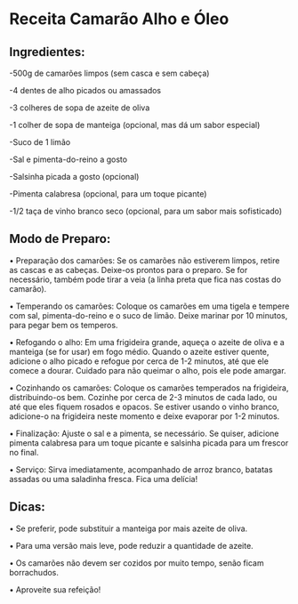 # Receita Camarão Alho e Óleo

## Ingredientes:

-500g de camarões limpos (sem casca e sem cabeça)

-4 dentes de alho picados ou amassados

-3 colheres de sopa de azeite de oliva

-1 colher de sopa de manteiga (opcional, mas dá um sabor especial)

-Suco de 1 limão

-Sal e pimenta-do-reino a gosto

-Salsinha picada a gosto (opcional)

-Pimenta calabresa (opcional, para um toque picante)

-1/2 taça de vinho branco seco (opcional, para um sabor mais sofisticado)

## Modo de Preparo:

• Preparação dos camarões: Se os camarões não estiverem limpos, retire as cascas e as cabeças. Deixe-os prontos para o preparo. Se for necessário, também pode tirar a veia (a linha preta que fica nas costas do camarão).

• Temperando os camarões: Coloque os camarões em uma tigela e tempere com sal, pimenta-do-reino e o suco de limão. Deixe marinar por 10 minutos, para pegar bem os temperos.

• Refogando o alho: Em uma frigideira grande, aqueça o azeite de oliva e a manteiga (se for usar) em fogo médio. Quando o azeite estiver quente, adicione o alho picado e refogue por cerca de 1-2 minutos, até que ele comece a dourar. Cuidado para não queimar o alho, pois ele pode amargar.

• Cozinhando os camarões: Coloque os camarões temperados na frigideira, distribuindo-os bem. Cozinhe por cerca de 2-3 minutos de cada lado, ou até que eles fiquem rosados e opacos. Se estiver usando o vinho branco, adicione-o na frigideira neste momento e deixe evaporar por 1-2 minutos.

• Finalização: Ajuste o sal e a pimenta, se necessário. Se quiser, adicione pimenta calabresa para um toque picante e salsinha picada para um frescor no final.

• Serviço: Sirva imediatamente, acompanhado de arroz branco, batatas assadas ou uma saladinha fresca. Fica uma delícia!

## Dicas:

• Se preferir, pode substituir a manteiga por mais azeite de oliva.

• Para uma versão mais leve, pode reduzir a quantidade de azeite.

• Os camarões não devem ser cozidos por muito tempo, senão ficam borrachudos.

• Aproveite sua refeição!